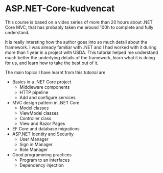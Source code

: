 # ASP.NET-Core-kudvencat

This course is based on a video series of more than 20 hours about .NET Core MVC, that has probably taken me around 100h to complete and fully understand.

It is really intersting how the author goes into so much detail about the framework. I was already familiar with .NET and I had worked with it during more than 1 year in a project with USDA. This tutorial helped me understand much better the underlying details of the framework, learn what it is doing for us, and learn how to take the best out of it.

The main topics I have learnt from this tutorial are
* Basics in a .NET Core project
  * Middleware components
  * HTTP pipeline
  * Add and configure services
* MVC design pattern in .NET Core
  * Model classes
  * ViewModel classes
  * Controller class
  * View and Razor Pages
* EF Core and database migrations
* ASP.NET Identity and Security
  * User Manager
  * Sign in Manager
  * Role Manager
* Good programming practices
  * Program to an interfaces
  * Dependency injection
